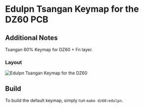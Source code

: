 # Edulpn Tsangan Keymap for the DZ60 PCB

## Additional Notes
Tsangan 60% Keymap for DZ60 + Fn layer.

### Layout
![Edulpn Tsangan Keymap for the DZ60](https://i.imgur.com/z7HHeH7.png)

## Build
To build the default keymap, simply run `make dz60:edulpn`.
